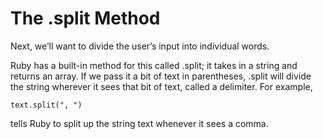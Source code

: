 # The .split Method

Next, we’ll want to divide the user’s input into individual words.

Ruby has a built-in method for this called .split; it takes in a string and returns an array. If we pass it a bit of text in parentheses, .split will divide the string wherever it sees that bit of text, called a delimiter. For example,

    text.split(", ")

tells Ruby to split up the string text whenever it sees a comma.
